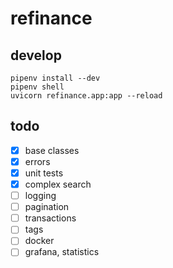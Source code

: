 # refinance

## develop
```
pipenv install --dev
pipenv shell
uvicorn refinance.app:app --reload
```

## todo
- [x] base classes
- [x] errors
- [x] unit tests
- [x] complex search
- [ ] logging
- [ ] pagination
- [ ] transactions
- [ ] tags
- [ ] docker
- [ ] grafana, statistics
